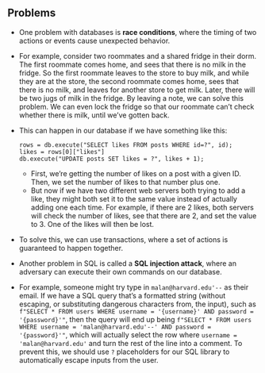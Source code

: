 
Problems
--------

*   One problem with databases is **race conditions**, where the timing of two actions or events cause unexpected behavior.
*   For example, consider two roommates and a shared fridge in their dorm. The first roommate comes home, and sees that there is no milk in the fridge. So the first roommate leaves to the store to buy milk, and while they are at the store, the second roommate comes home, sees that there is no milk, and leaves for another store to get milk. Later, there will be two jugs of milk in the fridge. By leaving a note, we can solve this problem. We can even lock the fridge so that our roommate can’t check whether there is milk, until we’ve gotten back.
*   This can happen in our database if we have something like this:
    
        rows = db.execute("SELECT likes FROM posts WHERE id=?", id);
        likes = rows[0]["likes"]
        db.execute("UPDATE posts SET likes = ?", likes + 1);
        
    
    *   First, we’re getting the number of likes on a post with a given ID. Then, we set the number of likes to that number plus one.
    *   But now if we have two different web servers both trying to add a like, they might both set it to the same value instead of actually adding one each time. For example, if there are 2 likes, both servers will check the number of likes, see that there are 2, and set the value to 3. One of the likes will then be lost.
*   To solve this, we can use transactions, where a set of actions is guaranteed to happen together.
*   Another problem in SQL is called a **SQL injection attack**, where an adversary can execute their own commands on our database.
*   For example, someone might try type in `malan@harvard.edu'--` as their email. If we have a SQL query that’s a formatted string (without escaping, or substituting dangerous characters from, the input), such as `f"SELECT * FROM users WHERE username = '{username}' AND password = '{password}'"`, then the query will end up being `f"SELECT * FROM users WHERE username = 'malan@harvard.edu'--' AND password = '{password}'"`, which will actually select the row where `username = 'malan@harvard.edu'` and turn the rest of the line into a comment. To prevent this, we should use `?` placeholders for our SQL library to automatically escape inputs from the user.